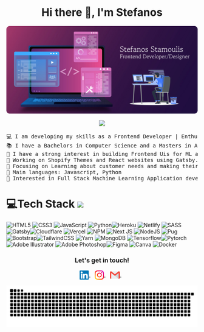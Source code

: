 <h1 align="center"> Hi there 👋, I'm Stefanos</h1>

<a target="_blank" href="https://www.stefanosst.gr"><img src="https://github.com/StefanosSt/StefanosSt/blob/main/Group%203.png"/></a>

<p align="center">
	<a href="https://github.com/Bouaskaoun">
		<img src="https://readme-typing-svg.herokuapp.com/?lines=Shopify+Expert;Frontend+Developer;React%20|%20Gatsby%20|%20Next+Enthusiast;DL%20|%20AI%20|%20ML%20Applications;Always%20developing%20my%20skills&center=true&width=380&height=45">
	</a>
</p>

<pre>
💻 I am developing my skills as a Frontend Developer | Enthuastic about new technologies
📚 I have a Bachelors in Computer Science and a Masters in Artificial Intelligence & Deep Learning
📝 I have a strong interest in building Frontend Uis for ML applications
🔭 Working on Shopify Themes and React websites using Gatsby.js
🌱 Focusing on Learning about customer needs and making their lives easier
🌟 Main languages: Javascript, Python
🚩 Interested in Full Stack Machine Learning Application development
</pre>

# 💻Tech Stack <img src = "https://media2.giphy.com/media/QssGEmpkyEOhBCb7e1/giphy.gif?cid=ecf05e47a0n3gi1bfqntqmob8g9aid1oyj2wr3ds3mg700bl&rid=giphy.gif" width = 32px> 
![HTML5](https://img.shields.io/badge/html5-%23E34F26.svg?style=for-the-badge&logo=html5&logoColor=white) ![CSS3](https://img.shields.io/badge/css3-%231572B6.svg?style=for-the-badge&logo=css3&logoColor=white) ![JavaScript](https://img.shields.io/badge/javascript-%23323330.svg?style=for-the-badge&logo=javascript&logoColor=%23F7DF1E) ![Python](https://img.shields.io/badge/python-darkblue.svg?style=for-the-badge&logo=python&logoColor=white)![Heroku](https://img.shields.io/badge/heroku-%23430098.svg?style=for-the-badge&logo=heroku&logoColor=white) ![Netlify](https://img.shields.io/badge/netlify-%23000000.svg?style=for-the-badge&logo=netlify&logoColor=#00C7B7) ![SASS](https://img.shields.io/badge/sass-firebrick.svg?style=for-the-badge&logo=sass&logoColor=white) ![Gatsby](https://img.shields.io/badge/gatsby-%23430098.svg?style=for-the-badge&logo=gatsby&logoColor=white)![Cloudflare](https://img.shields.io/badge/Cloudflare-F38020?style=for-the-badge&logo=Cloudflare&logoColor=white) ![Vercel](https://img.shields.io/badge/vercel-%23000000.svg?style=for-the-badge&logo=vercel&logoColor=white) ![NPM](https://img.shields.io/badge/NPM-6DA55F.svg?style=for-the-badge&logo=npm&logoColor=white) ![Next JS](https://img.shields.io/badge/Next-black?style=for-the-badge&logo=next.js&logoColor=white) ![NodeJS](https://img.shields.io/badge/node.js-6DA55F?style=for-the-badge&logo=node.js&logoColor=white) ![Pug](https://img.shields.io/badge/Pug-FFF?style=for-the-badge&logo=pug&logoColor=A86454) ![Bootstrap](https://img.shields.io/badge/bootstrap-%23430098.svg?style=for-the-badge&logo=bootstrap&logoColor=white)![TailwindCSS](https://img.shields.io/badge/tailwindcss-%2338B2AC.svg?style=for-the-badge&logo=tailwind-css&logoColor=white) ![Yarn](https://img.shields.io/badge/yarn-%232C8EBB.svg?style=for-the-badge&logo=yarn&logoColor=white) ![MongoDB](https://img.shields.io/badge/MongoDB-%234ea94b.svg?style=for-the-badge&logo=mongodb&logoColor=white) ![Tensorflow](https://img.shields.io/badge/tensorflow-orange.svg?style=for-the-badge&logo=tensorflow&logoColor=white)![Pytorch](https://img.shields.io/badge/pytorch-%23000000.svg?style=for-the-badge&logo=pytorch&logoColor=white)
![Adobe Illustrator](https://img.shields.io/badge/adobeillustrator-%23FF9A00.svg?style=for-the-badge&logo=adobeillustrator&logoColor=white) ![Adobe Photoshop](https://img.shields.io/badge/adobephotoshop-%2331A8FF.svg?style=for-the-badge&logo=adobephotoshop&logoColor=white)![Figma](https://img.shields.io/badge/figma-black.svg?style=for-the-badge&logo=figma&logoColor=red) ![Canva](https://img.shields.io/badge/Canva-%2300C4CC.svg?style=for-the-badge&logo=Canva&logoColor=white) ![Docker](https://img.shields.io/badge/docker-%230db7ed.svg?style=for-the-badge&logo=docker&logoColor=white)

<div align="center">
  <h3><b>Let's get in touch! </b></h3>
  </div>
<p align="center">
<a href="https://www.linkedin.com/in/stefanos-stamoulis/" target="_blank">
  <img align="center" alt="Stefanos Stamoulis | Linkedin" width="24px" src="https://github.com/SatYu26/SatYu26/blob/master/Assets/Linkedin.svg" />
</a> &nbsp;&nbsp;
<a href="https://www.instagram.com/steve.frontdev/" target="_blank">
  <img align="center" alt="Stefanos Stamoulis | Instagram" width="24px" src="https://github.com/SatYu26/SatYu26/blob/master/Assets/Instagram.svg" />
</a> &nbsp;&nbsp;
<a href="mailto:sstamoulis.wd@gmail.com" >
  <img align="center" alt="Stefanos Stamoulis | Gmail" width="26px" src="https://github.com/SatYu26/SatYu26/blob/master/Assets/Gmail.svg" />
</a> &nbsp;&nbsp;
<p>
<p align="center">
  <img src="https://github.com/StefanosSt/StefanosSt/blob/main/github-user-contribution.svg" alt="snake">
</p>
